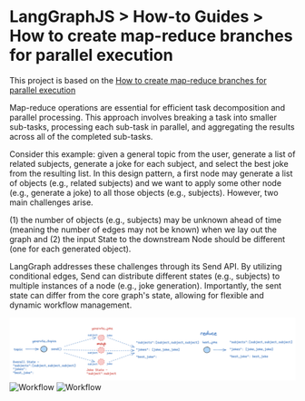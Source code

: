 # LangGraphJS > How-to Guides > How to create map-reduce branches for parallel execution

This project is based on the [How to create map-reduce branches for parallel execution](https://langchain-ai.github.io/langgraphjs/how-tos/map-reduce/)

Map-reduce operations are essential for efficient task decomposition and parallel processing. This approach involves breaking a task into smaller sub-tasks, processing each sub-task in parallel, and aggregating the results across all of the completed sub-tasks.

Consider this example: given a general topic from the user, generate a list of related subjects, generate a joke for each subject, and select the best joke from the resulting list. In this design pattern, a first node may generate a list of objects (e.g., related subjects) and we want to apply some other node (e.g., generate a joke) to all those objects (e.g., subjects). However, two main challenges arise.

(1) the number of objects (e.g., subjects) may be unknown ahead of time (meaning the number of edges may not be known) when we lay out the graph and (2) the input State to the downstream Node should be different (one for each generated object).

LangGraph addresses these challenges through its Send API. By utilizing conditional edges, Send can distribute different states (e.g., subjects) to multiple instances of a node (e.g., joke generation). Importantly, the sent state can differ from the core graph's state, allowing for flexible and dynamic workflow management.

![Workflow](./diagram.png)
![Workflow](./diagram-2.png)
![Workflow](./diagram-3.png)
